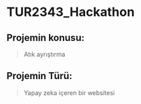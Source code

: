# TUR2343_Hackathon

## Projemin konusu: 
> Atık ayrıştırma

## Projemin Türü:
> Yapay zeka içeren bir websitesi
